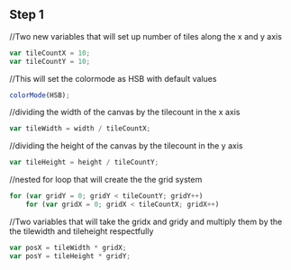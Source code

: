## Step 1 

//Two new variables that will set up number of tiles along the x and y axis

```js
var tileCountX = 10;
var tileCountY = 10;
```

//This will set the colormode as HSB with default values

```js
colorMode(HSB);
```

//dividing the width of the canvas by the tilecount in the x axis

```js
var tileWidth = width / tileCountX;
```

//dividing the height of the canvas by the tilecount in the y axis

```js
var tileHeight = height / tileCountY;
```

//nested for loop that will create the the grid system

```js
for (var gridY = 0; gridY < tileCountY; gridY++)
    for (var gridX = 0; gridX < tileCountX; gridX++) 
```

//Two variables that will take the gridx and gridy and multiply them by the
the tilewidth and tileheight respectfully


```js
var posX = tileWidth * gridX;
var posY = tileHeight * gridY;
```
